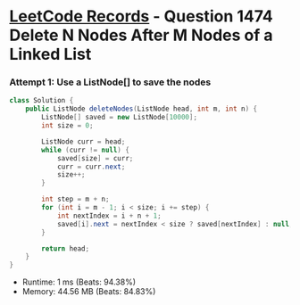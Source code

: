 # [LeetCode Records](../../README.md) - Question 1474 Delete N Nodes After M Nodes of a Linked List

### Attempt 1: Use a ListNode[] to save the nodes
```java
class Solution {
    public ListNode deleteNodes(ListNode head, int m, int n) {
        ListNode[] saved = new ListNode[10000];
        int size = 0;

        ListNode curr = head;
        while (curr != null) {
            saved[size] = curr;
            curr = curr.next;
            size++;
        }

        int step = m + n;
        for (int i = m - 1; i < size; i += step) {
            int nextIndex = i + n + 1;
            saved[i].next = nextIndex < size ? saved[nextIndex] : null;
        }

        return head;
    }
}
```
- Runtime: 1 ms (Beats: 94.38%)
- Memory: 44.56 MB (Beats: 84.83%)

<br>

